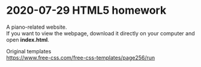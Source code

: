 # 2020-07-29 HTML5 homework
A piano-related website.<br>
If you want to view the webpage, download it directly on your computer and open **index.html**.

Original templates<br>
<https://www.free-css.com/free-css-templates/page256/run>